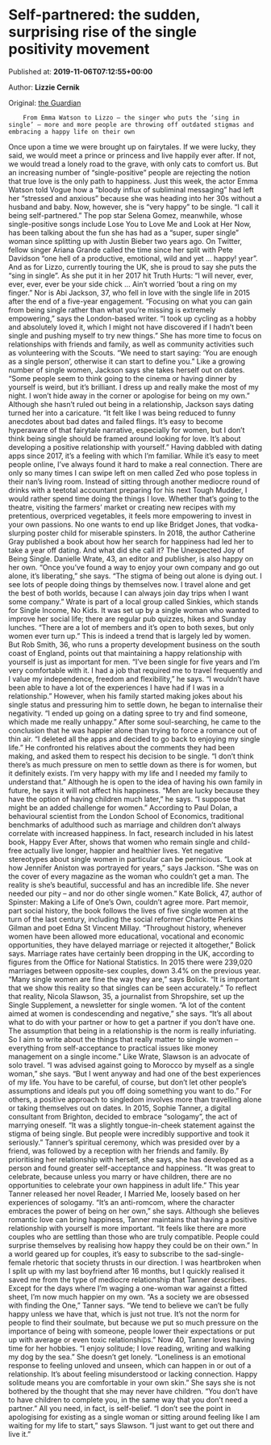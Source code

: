 
# Self-partnered: the sudden, surprising rise of the single positivity movement

Published at: **2019-11-06T07:12:55+00:00**

Author: **Lizzie Cernik**

Original: [the Guardian](https://www.theguardian.com/lifeandstyle/2019/nov/06/consciously-uncoupled-the-joy-of-self-partnership)


        From Emma Watson to Lizzo – the singer who puts the ‘sing in single’ – more and more people are throwing off outdated stigmas and embracing a happy life on their own
      
Once upon a time we were brought up on fairytales. If we were lucky, they said, we would meet a prince or princess and live happily ever after. If not, we would tread a lonely road to the grave, with only cats to comfort us.
But an increasing number of “single-positive” people are rejecting the notion that true love is the only path to happiness. Just this week, the actor Emma Watson told Vogue how a “bloody influx of subliminal messaging” had left her “stressed and anxious” because she was heading into her 30s without a husband and baby. Now, however, she is “very happy” to be single. “I call it being self-partnered.”
The pop star Selena Gomez, meanwhile, whose single-positive songs include Lose You to Love Me and Look at Her Now, has been talking about the fun she has had as a “super, super single” woman since splitting up with Justin Bieber two years ago. On Twitter, fellow singer Ariana Grande called the time since her split with Pete Davidson “one hell of a productive, emotional, wild and yet ... happy! year”. And as for Lizzo, currently touring the UK, she is proud to say she puts the “sing in single”. As she put it in her 2017 hit Truth Hurts: “I will never, ever, ever, ever, ever be your side chick … Ain’t worried ’bout a ring on my finger.”
Nor is Abi Jackson, 37, who fell in love with the single life in 2015 after the end of a five-year engagement. “Focusing on what you can gain from being single rather than what you’re missing is extremely empowering,” says the London-based writer. “I took up cycling as a hobby and absolutely loved it, which I might not have discovered if I hadn’t been single and pushing myself to try new things.” She has more time to focus on relationships with friends and family, as well as community activities such as volunteering with the Scouts. “We need to start saying: ‘You are enough as a single person’, otherwise it can start to define you.”
Like a growing number of single women, Jackson says she takes herself out on dates. “Some people seem to think going to the cinema or having dinner by yourself is weird, but it’s brilliant. I dress up and really make the most of my night. I won’t hide away in the corner or apologise for being on my own.” Although she hasn’t ruled out being in a relationship, Jackson says dating turned her into a caricature. “It felt like I was being reduced to funny anecdotes about bad dates and failed flings. It’s easy to become hyperaware of that fairytale narrative, especially for women, but I don’t think being single should be framed around looking for love. It’s about developing a positive relationship with yourself.”
Having dabbled with dating apps since 2017, it’s a feeling with which I’m familiar. While it’s easy to meet people online, I’ve always found it hard to make a real connection. There are only so many times I can swipe left on men called Zed who pose topless in their nan’s living room. Instead of sitting through another mediocre round of drinks with a teetotal accountant preparing for his next Tough Mudder, I would rather spend time doing the things I love. Whether that’s going to the theatre, visiting the farmers’ market or creating new recipes with my pretentious, overpriced vegetables, it feels more empowering to invest in your own passions. No one wants to end up like Bridget Jones, that vodka-slurping poster child for miserable spinsters.
In 2018, the author Catherine Gray published a book about how her search for happiness had led her to take a year off dating. And what did she call it? The Unexpected Joy of Being Single.
Danielle Wrate, 43, an editor and publisher, is also happy on her own. “Once you’ve found a way to enjoy your own company and go out alone, it’s liberating,” she says. “The stigma of being out alone is dying out. I see lots of people doing things by themselves now. I travel alone and get the best of both worlds, because I can always join day trips when I want some company.” Wrate is part of a local group called Sinkies, which stands for Single Income, No Kids. It was set up by a single woman who wanted to improve her social life; there are regular pub quizzes, hikes and Sunday lunches. “There are a lot of members and it’s open to both sexes, but only women ever turn up.”
This is indeed a trend that is largely led by women. But Rob Smith, 36, who runs a property development business on the south coast of England, points out that maintaining a happy relationship with yourself is just as important for men. “I’ve been single for five years and I’m very comfortable with it. I had a job that required me to travel frequently and I value my independence, freedom and flexibility,” he says. “I wouldn’t have been able to have a lot of the experiences I have had if I was in a relationship.” However, when his family started making jokes about his single status and pressuring him to settle down, he began to internalise their negativity. “I ended up going on a dating spree to try and find someone, which made me really unhappy.”
After some soul-searching, he came to the conclusion that he was happier alone than trying to force a romance out of thin air. “I deleted all the apps and decided to go back to enjoying my single life.” He confronted his relatives about the comments they had been making, and asked them to respect his decision to be single. “I don’t think there’s as much pressure on men to settle down as there is for women, but it definitely exists. I’m very happy with my life and I needed my family to understand that.”
Although he is open to the idea of having his own family in future, he says it will not affect his happiness. “Men are lucky because they have the option of having children much later,” he says. “I suppose that might be an added challenge for women.”
According to Paul Dolan, a behavioural scientist from the London School of Economics, traditional benchmarks of adulthood such as marriage and children don’t always correlate with increased happiness. In fact, research included in his latest book, Happy Ever After, shows that women who remain single and child-free actually live longer, happier and healthier lives. Yet negative stereotypes about single women in particular can be pernicious. “Look at how Jennifer Aniston was portrayed for years,” says Jackson. “She was on the cover of every magazine as the woman who couldn’t get a man. The reality is she’s beautiful, successful and has an incredible life. She never needed our pity – and nor do other single women.”
Kate Bolick, 47, author of Spinster: Making a Life of One’s Own, couldn’t agree more. Part memoir, part social history, the book follows the lives of five single women at the turn of the last century, including the social reformer Charlotte Perkins Gilman and poet Edna St Vincent Millay. “Throughout history, whenever women have been allowed more educational, vocational and economic opportunities, they have delayed marriage or rejected it altogether,” Bolick says. Marriage rates have certainly been dropping in the UK, according to figures from the Office for National Statistics. In 2015 there were 239,020 marriages between opposite-sex couples, down 3.4% on the previous year. “Many single women are fine the way they are,” says Bolick. “It is important that we show this reality so that singles can be seen accurately.”
To reflect that reality, Nicola Slawson, 35, a journalist from Shropshire, set up the Single Supplement, a newsletter for single women. “A lot of the content aimed at women is condescending and negative,” she says. “It’s all about what to do with your partner or how to get a partner if you don’t have one. The assumption that being in a relationship is the norm is really infuriating. So I aim to write about the things that really matter to single women – everything from self-acceptance to practical issues like money management on a single income.”
Like Wrate, Slawson is an advocate of solo travel. “I was advised against going to Morocco by myself as a single woman,” she says. “But I went anyway and had one of the best experiences of my life. You have to be careful, of course, but don’t let other people’s assumptions and ideals put you off doing something you want to do.”
For others, a positive approach to singledom involves more than travelling alone or taking themselves out on dates. In 2015, Sophie Tanner, a digital consultant from Brighton, decided to embrace “sologamy”, the act of marrying oneself. “It was a slightly tongue-in-cheek statement against the stigma of being single. But people were incredibly supportive and took it seriously.” Tanner’s spiritual ceremony, which was presided over by a friend, was followed by a reception with her friends and family. By prioritising her relationship with herself, she says, she has developed as a person and found greater self-acceptance and happiness. “It was great to celebrate, because unless you marry or have children, there are no opportunities to celebrate your own happiness in adult life.”
This year Tanner released her novel Reader, I Married Me, loosely based on her experiences of sologamy. “It’s an anti-romcom, where the character embraces the power of being on her own,” she says. Although she believes romantic love can bring happiness, Tanner maintains that having a positive relationship with yourself is more important. “It feels like there are more couples who are settling than those who are truly compatible. People could surprise themselves by realising how happy they could be on their own.”
In a world geared up for couples, it’s easy to subscribe to the sad-single-female rhetoric that society thrusts in our direction. I was heartbroken when I split up with my last boyfriend after 16 months, but I quickly realised it saved me from the type of mediocre relationship that Tanner describes. Except for the days where I’m waging a one-woman war against a fitted sheet, I’m now much happier on my own.
“As a society we are obsessed with finding the One,” Tanner says. “We tend to believe we can’t be fully happy unless we have that, which is just not true. It’s not the norm for people to find their soulmate, but because we put so much pressure on the importance of being with someone, people lower their expectations or put up with average or even toxic relationships.” Now 40, Tanner loves having time for her hobbies. “I enjoy solitude; I love reading, writing and walking my dog by the sea.” She doesn’t get lonely. “Loneliness is an emotional response to feeling unloved and unseen, which can happen in or out of a relationship. It’s about feeling misunderstood or lacking connection. Happy solitude means you are comfortable in your own skin.”
She says she is not bothered by the thought that she may never have children. “You don’t have to have children to complete you, in the same way that you don’t need a partner.”
All you need, in fact, is self-belief. “I don’t see the point in apologising for existing as a single woman or sitting around feeling like I am waiting for my life to start,” says Slawson. “I just want to get out there and live it.”
